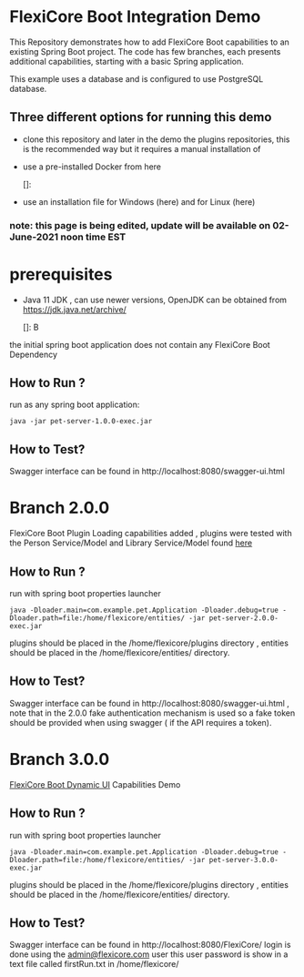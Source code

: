 # FlexiCore Boot Integration Demo

This Repository demonstrates how to add FlexiCore Boot capabilities to an existing Spring Boot project.
The code has few branches, each presents additional capabilities, starting with a basic Spring application.

This example uses a database and is configured to use PostgreSQL database.

## Three different options for running this demo

- clone this repository and later in the demo the plugins repositories, this is the recommended way but it requires a manual installation of 

- use a pre-installed Docker from here

  []: 

- use an installation file for Windows (here) and for Linux (here)



### note: this page is being edited, update will be available on 02-June-2021 noon time EST



# prerequisites 

- Java 11 JDK  , can use newer versions,  OpenJDK can be obtained from https://jdk.java.net/archive/

  []: B

 the initial spring boot application does not contain any FlexiCore Boot Dependency

 ## How to Run ?

run as any spring boot application:

    java -jar pet-server-1.0.0-exec.jar

 ## How to Test?

 Swagger interface can be found in http://localhost:8080/swagger-ui.html


# Branch 2.0.0

FlexiCore Boot Plugin Loading capabilities added , plugins were tested with the Person Service/Model and Library Service/Model found [here](https://github.com/wizzdi/FlexiCore-Examples)

 ## How to Run ?

run with spring boot properties launcher

    java -Dloader.main=com.example.pet.Application -Dloader.debug=true -Dloader.path=file:/home/flexicore/entities/ -jar pet-server-2.0.0-exec.jar 

plugins should be placed in the /home/flexicore/plugins directory , entities should be placed in the /home/flexicore/entities/ directory.

 ## How to Test?

 Swagger interface can be found in http://localhost:8080/swagger-ui.html , note that in the 2.0.0 fake authentication mechanism is used so a fake token should be provided when using swagger ( if the API requires a token).

# Branch 3.0.0

[FlexiCore Boot Dynamic UI](https://support.wizzdi.com/#dynamic-user-interface) Capabilities Demo

 ## How to Run ?

run with spring boot properties launcher

    java -Dloader.main=com.example.pet.Application -Dloader.debug=true -Dloader.path=file:/home/flexicore/entities/ -jar pet-server-3.0.0-exec.jar 

plugins should be placed in the /home/flexicore/plugins directory , entities should be placed in the /home/flexicore/entities/ directory.

 ## How to Test?

 Swagger interface can be found in http://localhost:8080/FlexiCore/
 login is done using the admin@flexicore.com user this user password is show in a text file called firstRun.txt in /home/flexicore/
